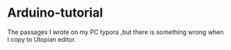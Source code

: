 # Arduino-tutorial
The passages I wrote on my PC typora ,but there is something wrong when I copy to Utopian editor.
